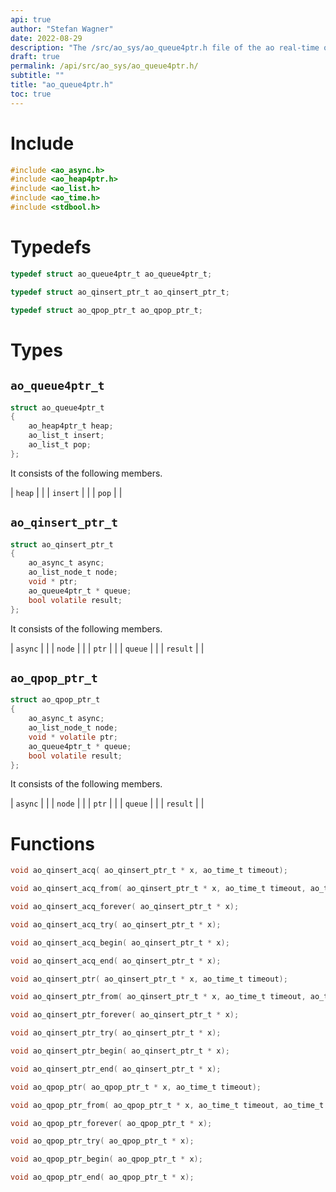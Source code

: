 ```yaml
---
api: true
author: "Stefan Wagner"
date: 2022-08-29
description: "The /src/ao_sys/ao_queue4ptr.h file of the ao real-time operating system."
draft: true
permalink: /api/src/ao_sys/ao_queue4ptr.h/
subtitle: ""
title: "ao_queue4ptr.h"
toc: true
---
```


# Include

```c
#include <ao_async.h>
#include <ao_heap4ptr.h>
#include <ao_list.h>
#include <ao_time.h>
#include <stdbool.h>
```

# Typedefs

```c
typedef struct ao_queue4ptr_t ao_queue4ptr_t;
```

```c
typedef struct ao_qinsert_ptr_t ao_qinsert_ptr_t;
```

```c
typedef struct ao_qpop_ptr_t ao_qpop_ptr_t;
```

# Types

## `ao_queue4ptr_t`

```c
struct ao_queue4ptr_t
{
    ao_heap4ptr_t heap;
    ao_list_t insert;
    ao_list_t pop;
};
```

It consists of the following members.

| `heap` | |
| `insert` | |
| `pop` | |

## `ao_qinsert_ptr_t`

```c
struct ao_qinsert_ptr_t
{
    ao_async_t async;
    ao_list_node_t node;
    void * ptr;
    ao_queue4ptr_t * queue;
    bool volatile result;
};
```

It consists of the following members.

| `async` | |
| `node` | |
| `ptr` | |
| `queue` | |
| `result` | |

## `ao_qpop_ptr_t`

```c
struct ao_qpop_ptr_t
{
    ao_async_t async;
    ao_list_node_t node;
    void * volatile ptr;
    ao_queue4ptr_t * queue;
    bool volatile result;
};
```

It consists of the following members.

| `async` | |
| `node` | |
| `ptr` | |
| `queue` | |
| `result` | |

# Functions

```c
void ao_qinsert_acq( ao_qinsert_ptr_t * x, ao_time_t timeout);
```

```c
void ao_qinsert_acq_from( ao_qinsert_ptr_t * x, ao_time_t timeout, ao_time_t beginning);
```

```c
void ao_qinsert_acq_forever( ao_qinsert_ptr_t * x);
```

```c
void ao_qinsert_acq_try( ao_qinsert_ptr_t * x);
```

```c
void ao_qinsert_acq_begin( ao_qinsert_ptr_t * x);
```

```c
void ao_qinsert_acq_end( ao_qinsert_ptr_t * x);
```

```c
void ao_qinsert_ptr( ao_qinsert_ptr_t * x, ao_time_t timeout);
```

```c
void ao_qinsert_ptr_from( ao_qinsert_ptr_t * x, ao_time_t timeout, ao_time_t beginning);
```

```c
void ao_qinsert_ptr_forever( ao_qinsert_ptr_t * x);
```

```c
void ao_qinsert_ptr_try( ao_qinsert_ptr_t * x);
```

```c
void ao_qinsert_ptr_begin( ao_qinsert_ptr_t * x);
```

```c
void ao_qinsert_ptr_end( ao_qinsert_ptr_t * x);
```

```c
void ao_qpop_ptr( ao_qpop_ptr_t * x, ao_time_t timeout);
```

```c
void ao_qpop_ptr_from( ao_qpop_ptr_t * x, ao_time_t timeout, ao_time_t beginning);
```

```c
void ao_qpop_ptr_forever( ao_qpop_ptr_t * x);
```

```c
void ao_qpop_ptr_try( ao_qpop_ptr_t * x);
```

```c
void ao_qpop_ptr_begin( ao_qpop_ptr_t * x);
```

```c
void ao_qpop_ptr_end( ao_qpop_ptr_t * x);
```


